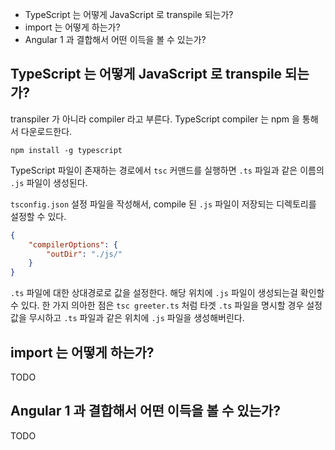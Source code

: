* TypeScript 는 어떻게 JavaScript 로 transpile 되는가?
* import 는 어떻게 하는가?
* Angular 1 과 결합해서 어떤 이득을 볼 수 있는가?

## TypeScript 는 어떻게 JavaScript 로 transpile 되는가?
transpiler 가 아니라 compiler 라고 부른다. TypeScript compiler 는 npm 을 통해서 다운로드한다.

```
npm install -g typescript
```

TypeScript 파일이 존재하는 경로에서 `tsc` 커맨드를 실행하면 `.ts` 파일과 같은 이름의 `.js` 파일이 생성된다.

`tsconfig.json` 설정 파일을 작성해서, compile 된 `.js` 파일이 저장되는 디렉토리를 설정할 수 있다.

```json
{
    "compilerOptions": {
        "outDir": "./js/"
    }
}
```

`.ts` 파일에 대한 상대경로로 값을 설정한다. 해당 위치에 `.js` 파일이 생성되는걸 확인할 수 있다. 한 가지 의아한 점은 `tsc greeter.ts` 처럼 타겟 `.ts` 파일을 명시할 경우 설정값을 무시하고 `.ts` 파일과 같은 위치에 `.js` 파일을 생성해버린다.

## import 는 어떻게 하는가?
TODO

## Angular 1 과 결합해서 어떤 이득을 볼 수 있는가?
TODO